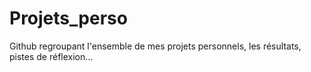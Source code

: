 # Projets_perso
Github regroupant l'ensemble de mes projets personnels, les résultats, pistes de réflexion...

